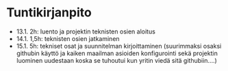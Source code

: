 # Tuntikirjanpito

- 13.1. 2h: luento ja projektin teknisten osien aloitus
- 14.1. 1,5h: teknisten osien jatkaminen
- 15.1. 5h: tekniset osat ja suunnitelman kirjoittaminen (suurimmaksi osaksi githubin käyttö ja kaiken maailman asioiden konfigurointi sekä projektin luominen uudestaan koska se tuhoutui kun yritin viedä sitä githubiin....)
